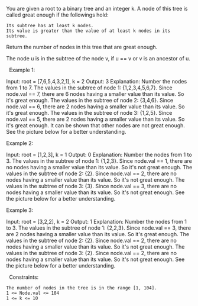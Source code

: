 You are given a root to a binary tree and an integer k. A node of this tree is called great enough if the followings hold:


	Its subtree has at least k nodes.
	Its value is greater than the value of at least k nodes in its subtree.


Return the number of nodes in this tree that are great enough.

The node u is in the subtree of the node v, if u == v or v is an ancestor of u.

 
Example 1:

Input: root = [7,6,5,4,3,2,1], k = 2
Output: 3
Explanation: Number the nodes from 1 to 7.
The values in the subtree of node 1: {1,2,3,4,5,6,7}. Since node.val == 7, there are 6 nodes having a smaller value than its value. So it's great enough.
The values in the subtree of node 2: {3,4,6}. Since node.val == 6, there are 2 nodes having a smaller value than its value. So it's great enough.
The values in the subtree of node 3: {1,2,5}. Since node.val == 5, there are 2 nodes having a smaller value than its value. So it's great enough.
It can be shown that other nodes are not great enough.
See the picture below for a better understanding.



Example 2:

Input: root = [1,2,3], k = 1
Output: 0
Explanation: Number the nodes from 1 to 3.
The values in the subtree of node 1: {1,2,3}. Since node.val == 1, there are no nodes having a smaller value than its value. So it's not great enough.
The values in the subtree of node 2: {2}. Since node.val == 2, there are no nodes having a smaller value than its value. So it's not great enough.
The values in the subtree of node 3: {3}. Since node.val == 3, there are no nodes having a smaller value than its value. So it's not great enough.
See the picture below for a better understanding.



Example 3:

Input: root = [3,2,2], k = 2
Output: 1
Explanation: Number the nodes from 1 to 3.
The values in the subtree of node 1: {2,2,3}. Since node.val == 3, there are 2 nodes having a smaller value than its value. So it's great enough.
The values in the subtree of node 2: {2}. Since node.val == 2, there are no nodes having a smaller value than its value. So it's not great enough.
The values in the subtree of node 3: {2}. Since node.val == 2, there are no nodes having a smaller value than its value. So it's not great enough.
See the picture below for a better understanding.



 
Constraints:


	The number of nodes in the tree is in the range [1, 104]. 
	1 <= Node.val <= 104
	1 <= k <= 10

